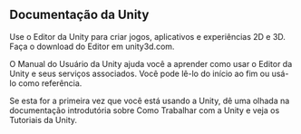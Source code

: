 ---
---
## Documentação da Unity

Use o Editor da Unity para criar jogos, aplicativos e experiências 2D e 3D. Faça o download do Editor em unity3d.com.

O Manual do Usuário da Unity ajuda você a aprender como usar o Editor da Unity e seus serviços associados. Você pode lê-lo do início ao fim ou usá-lo como referência.

Se esta for a primeira vez que você está usando a Unity, dê uma olhada na documentação introdutória sobre Como Trabalhar com a Unity e veja os Tutoriais da Unity.